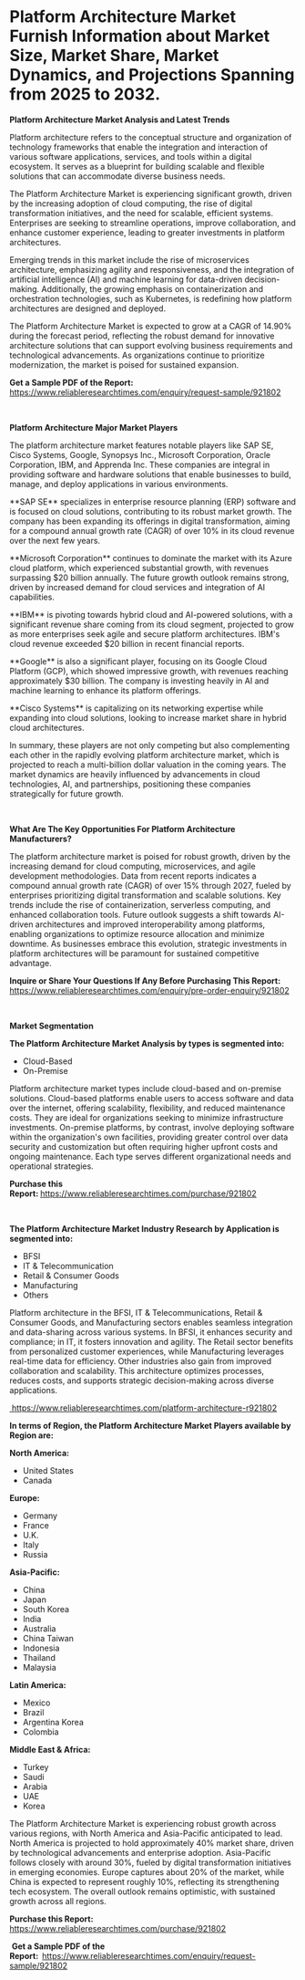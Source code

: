 <p><h1>Platform Architecture Market Furnish Information about Market Size, Market Share, Market Dynamics, and Projections Spanning from 2025 to 2032.</h1></p><p><strong>Platform Architecture Market Analysis and Latest Trends</strong></p>
<p><p>Platform architecture refers to the conceptual structure and organization of technology frameworks that enable the integration and interaction of various software applications, services, and tools within a digital ecosystem. It serves as a blueprint for building scalable and flexible solutions that can accommodate diverse business needs. </p><p>The Platform Architecture Market is experiencing significant growth, driven by the increasing adoption of cloud computing, the rise of digital transformation initiatives, and the need for scalable, efficient systems. Enterprises are seeking to streamline operations, improve collaboration, and enhance customer experience, leading to greater investments in platform architectures.</p><p>Emerging trends in this market include the rise of microservices architecture, emphasizing agility and responsiveness, and the integration of artificial intelligence (AI) and machine learning for data-driven decision-making. Additionally, the growing emphasis on containerization and orchestration technologies, such as Kubernetes, is redefining how platform architectures are designed and deployed.</p><p>The Platform Architecture Market is expected to grow at a CAGR of 14.90% during the forecast period, reflecting the robust demand for innovative architecture solutions that can support evolving business requirements and technological advancements. As organizations continue to prioritize modernization, the market is poised for sustained expansion.</p></p>
<p><strong>Get a Sample PDF of the Report:&nbsp;</strong> <a href="https://www.reliableresearchtimes.com/enquiry/request-sample/921802?utm_campaign=2267&utm_medium=2&utm_source=Github&utm_content=ia&utm_term=16042025&utm_id=platform-architecture">https://www.reliableresearchtimes.com/enquiry/request-sample/921802</a></p>
<p>&nbsp;</p>
<p><strong>Platform Architecture Major Market Players</strong></p>
<p><p>The platform architecture market features notable players like SAP SE, Cisco Systems, Google, Synopsys Inc., Microsoft Corporation, Oracle Corporation, IBM, and Apprenda Inc. These companies are integral in providing software and hardware solutions that enable businesses to build, manage, and deploy applications in various environments.</p><p>**SAP SE** specializes in enterprise resource planning (ERP) software and is focused on cloud solutions, contributing to its robust market growth. The company has been expanding its offerings in digital transformation, aiming for a compound annual growth rate (CAGR) of over 10% in its cloud revenue over the next few years.</p><p>**Microsoft Corporation** continues to dominate the market with its Azure cloud platform, which experienced substantial growth, with revenues surpassing $20 billion annually. The future growth outlook remains strong, driven by increased demand for cloud services and integration of AI capabilities.</p><p>**IBM** is pivoting towards hybrid cloud and AI-powered solutions, with a significant revenue share coming from its cloud segment, projected to grow as more enterprises seek agile and secure platform architectures. IBM's cloud revenue exceeded $20 billion in recent financial reports.</p><p>**Google** is also a significant player, focusing on its Google Cloud Platform (GCP), which showed impressive growth, with revenues reaching approximately $30 billion. The company is investing heavily in AI and machine learning to enhance its platform offerings.</p><p>**Cisco Systems** is capitalizing on its networking expertise while expanding into cloud solutions, looking to increase market share in hybrid cloud architectures.</p><p>In summary, these players are not only competing but also complementing each other in the rapidly evolving platform architecture market, which is projected to reach a multi-billion dollar valuation in the coming years. The market dynamics are heavily influenced by advancements in cloud technologies, AI, and partnerships, positioning these companies strategically for future growth.</p></p>
<p>&nbsp;</p>
<p><strong>What Are The Key Opportunities For Platform Architecture Manufacturers?</strong></p>
<p><p>The platform architecture market is poised for robust growth, driven by the increasing demand for cloud computing, microservices, and agile development methodologies. Data from recent reports indicates a compound annual growth rate (CAGR) of over 15% through 2027, fueled by enterprises prioritizing digital transformation and scalable solutions. Key trends include the rise of containerization, serverless computing, and enhanced collaboration tools. Future outlook suggests a shift towards AI-driven architectures and improved interoperability among platforms, enabling organizations to optimize resource allocation and minimize downtime. As businesses embrace this evolution, strategic investments in platform architectures will be paramount for sustained competitive advantage.</p></p>
<p><strong>Inquire or Share Your Questions If Any Before Purchasing This Report:</strong> <a href="https://www.reliableresearchtimes.com/enquiry/pre-order-enquiry/921802?utm_campaign=2267&utm_medium=2&utm_source=Github&utm_content=ia&utm_term=16042025&utm_id=platform-architecture">https://www.reliableresearchtimes.com/enquiry/pre-order-enquiry/921802</a></p>
<p>&nbsp;</p>
<p><strong>Market Segmentation</strong></p>
<p><strong>The Platform Architecture Market Analysis by types is segmented into:</strong></p>
<p><ul><li>Cloud-Based</li><li>On-Premise</li></ul></p>
<p><p>Platform architecture market types include cloud-based and on-premise solutions. Cloud-based platforms enable users to access software and data over the internet, offering scalability, flexibility, and reduced maintenance costs. They are ideal for organizations seeking to minimize infrastructure investments. On-premise platforms, by contrast, involve deploying software within the organization's own facilities, providing greater control over data security and customization but often requiring higher upfront costs and ongoing maintenance. Each type serves different organizational needs and operational strategies.</p></p>
<p><strong>Purchase this Report:&nbsp;</strong><a href="https://www.reliableresearchtimes.com/purchase/921802?utm_campaign=2267&utm_medium=2&utm_source=Github&utm_content=ia&utm_term=16042025&utm_id=platform-architecture">https://www.reliableresearchtimes.com/purchase/921802</a></p>
<p>&nbsp;</p>
<p><strong>The Platform Architecture Market Industry Research by Application is segmented into:</strong></p>
<p><ul><li>BFSI</li><li>IT & Telecommunication</li><li>Retail & Consumer Goods</li><li>Manufacturing</li><li>Others</li></ul></p>
<p><p>Platform architecture in the BFSI, IT & Telecommunications, Retail & Consumer Goods, and Manufacturing sectors enables seamless integration and data-sharing across various systems. In BFSI, it enhances security and compliance; in IT, it fosters innovation and agility. The Retail sector benefits from personalized customer experiences, while Manufacturing leverages real-time data for efficiency. Other industries also gain from improved collaboration and scalability. This architecture optimizes processes, reduces costs, and supports strategic decision-making across diverse applications.</p></p>
<p><a href="https://www.reliableresearchtimes.com/platform-architecture-r921802?utm_campaign=2267&utm_medium=2&utm_source=Github&utm_content=ia&utm_term=16042025&utm_id=platform-architecture">&nbsp;https://www.reliableresearchtimes.com/platform-architecture-r921802</a></p>
<p><strong>In terms of Region, the Platform Architecture Market Players available by Region are:</strong></p>
<p>
    <p> <strong> North America: </strong>
        <ul>
            <li>United States</li>
            <li>Canada</li>
        </ul>
        </p> 
    <p> <strong> Europe: </strong>
        <ul>
            <li>Germany</li>
            <li>France</li>
            <li>U.K.</li>
            <li>Italy</li>
            <li>Russia</li>
        </ul>
        </p> 
    <p> <strong> Asia-Pacific: </strong>
        <ul>
            <li>China</li>
            <li>Japan</li>
            <li>South Korea</li>
            <li>India</li>
            <li>Australia</li>
            <li>China Taiwan</li>
            <li>Indonesia</li>
            <li>Thailand</li>
            <li>Malaysia</li>
        </ul>
        </p> 
    <p> <strong> Latin America: </strong>
        <ul>
            <li>Mexico</li>
            <li>Brazil</li>
            <li>Argentina Korea</li>
            <li>Colombia</li>
        </ul>
        </p> 
    <p> <strong> Middle East & Africa: </strong>
        <ul>
            <li>Turkey</li>
            <li>Saudi</li>
            <li>Arabia</li>
            <li>UAE</li>
            <li>Korea</li>
        </ul>
    </p>
    </p>
<p><p>The Platform Architecture Market is experiencing robust growth across various regions, with North America and Asia-Pacific anticipated to lead. North America is projected to hold approximately 40% market share, driven by technological advancements and enterprise adoption. Asia-Pacific follows closely with around 30%, fueled by digital transformation initiatives in emerging economies. Europe captures about 20% of the market, while China is expected to represent roughly 10%, reflecting its strengthening tech ecosystem. The overall outlook remains optimistic, with sustained growth across all regions.</p></p>
<p><strong>Purchase this Report: </strong><a href="https://www.reliableresearchtimes.com/purchase/921802?utm_campaign=2267&utm_medium=2&utm_source=Github&utm_content=ia&utm_term=16042025&utm_id=platform-architecture">https://www.reliableresearchtimes.com/purchase/921802</a></p>
<p>&nbsp;<strong>Get a Sample PDF of the Report:&nbsp;&nbsp;</strong><a href="https://www.reliableresearchtimes.com/enquiry/request-sample/921802?utm_campaign=2267&utm_medium=2&utm_source=Github&utm_content=ia&utm_term=16042025&utm_id=platform-architecture">https://www.reliableresearchtimes.com/enquiry/request-sample/921802</a></p>
<p><strong></strong></p>
<p><p></p><p></p><p></p></p>
